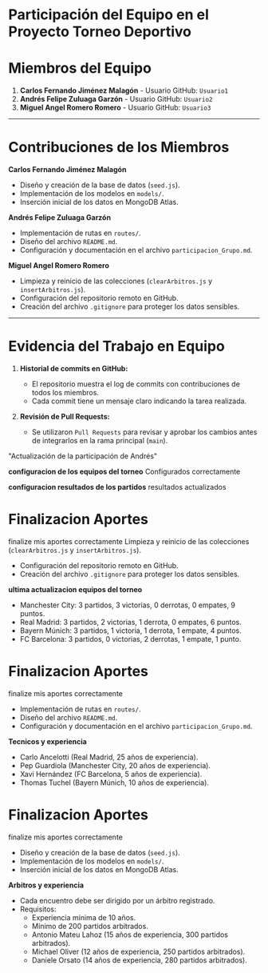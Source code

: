 # Participación del Equipo en el Proyecto Torneo Deportivo

# Miembros del Equipo
1. **Carlos Fernando Jiménez Malagón** - Usuario GitHub: `Usuario1`
2. **Andrés Felipe Zuluaga Garzón** - Usuario GitHub: `Usuario2`
3. **Miguel Angel Romero Romero** - Usuario GitHub: `Usuario3`

---

# Contribuciones de los Miembros

 **Carlos Fernando Jiménez Malagón**
- Diseño y creación de la base de datos (`seed.js`).
- Implementación de los modelos en `models/`.
- Inserción inicial de los datos en MongoDB Atlas.

 **Andrés Felipe Zuluaga Garzón**
- Implementación de rutas en `routes/`.
- Diseño del archivo `README.md`.
- Configuración y documentación en el archivo `participacion_Grupo.md`.

 **Miguel Angel Romero Romero**
- Limpieza y reinicio de las colecciones (`clearArbitros.js` y `insertArbitros.js`).
- Configuración del repositorio remoto en GitHub.
- Creación del archivo `.gitignore` para proteger los datos sensibles.

---

# Evidencia del Trabajo en Equipo
1. **Historial de commits en GitHub:**
   - El repositorio muestra el log de commits con contribuciones de todos los miembros.
   - Cada commit tiene un mensaje claro indicando la tarea realizada.

2. **Revisión de Pull Requests:**
   - Se utilizaron `Pull Requests` para revisar y aprobar los cambios antes de integrarlos en la rama principal (`main`).

"Actualización de la participación de Andrés"

 **configuracion de los equipos del torneo** Configurados correctamente 

 **configuracion resultados de los partidos**  resultados actualizados 
 
 # Finalizacion Aportes
 finalize mis aportes correctamente 
 Limpieza y reinicio de las colecciones (`clearArbitros.js` y `insertArbitros.js`).
- Configuración del repositorio remoto en GitHub.
- Creación del archivo `.gitignore` para proteger los datos sensibles.

**ultima actualizacion equipos del torneo**
   - Manchester City: 3 partidos, 3 victorias, 0 derrotas, 0 empates, 9 puntos.
  - Real Madrid: 3 partidos, 2 victorias, 1 derrota, 0 empates, 6 puntos.
  - Bayern Múnich: 3 partidos, 1 victoria, 1 derrota, 1 empate, 4 puntos.
  - FC Barcelona: 3 partidos, 0 victorias, 2 derrotas, 1 empate, 1 punto.

  # Finalizacion Aportes
 finalize mis aportes correctamente
- Implementación de rutas en `routes/`.
- Diseño del archivo `README.md`.
- Configuración y documentación en el archivo `participacion_Grupo.md`.

**Tecnicos y experiencia**

  - Carlo Ancelotti (Real Madrid, 25 años de experiencia).
  - Pep Guardiola (Manchester City, 20 años de experiencia).
  - Xavi Hernández (FC Barcelona, 5 años de experiencia).
  - Thomas Tuchel (Bayern Múnich, 10 años de experiencia).

 # Finalizacion Aportes
 finalize mis aportes correctamente
- Diseño y creación de la base de datos (`seed.js`).
- Implementación de los modelos en `models/`.
- Inserción inicial de los datos en MongoDB Atlas.

**Arbitros y experiencia**
- Cada encuentro debe ser dirigido por un árbitro registrado.
- Requisitos:
  - Experiencia mínima de 10 años.
  - Mínimo de 200 partidos arbitrados.
  - Antonio Mateu Lahoz (15 años de experiencia, 300 partidos arbitrados).
  - Michael Oliver (12 años de experiencia, 250 partidos arbitrados).
  - Daniele Orsato (14 años de experiencia, 280 partidos arbitrados).
  

